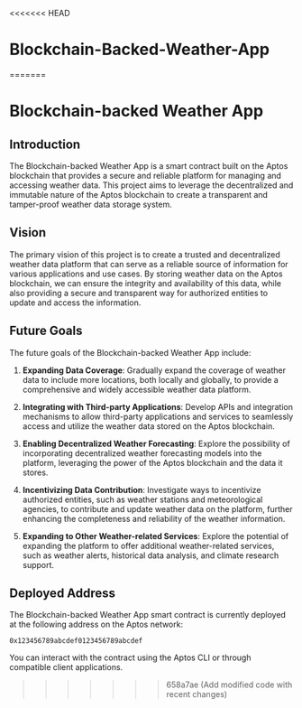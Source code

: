 <<<<<<< HEAD
# Blockchain-Backed-Weather-App
=======
# Blockchain-backed Weather App

## Introduction
The Blockchain-backed Weather App is a smart contract built on the Aptos blockchain that provides a secure and reliable platform for managing and accessing weather data. This project aims to leverage the decentralized and immutable nature of the Aptos blockchain to create a transparent and tamper-proof weather data storage system.

## Vision
The primary vision of this project is to create a trusted and decentralized weather data platform that can serve as a reliable source of information for various applications and use cases. By storing weather data on the Aptos blockchain, we can ensure the integrity and availability of this data, while also providing a secure and transparent way for authorized entities to update and access the information.

## Future Goals
The future goals of the Blockchain-backed Weather App include:

1. **Expanding Data Coverage**: Gradually expand the coverage of weather data to include more locations, both locally and globally, to provide a comprehensive and widely accessible weather data platform.

2. **Integrating with Third-party Applications**: Develop APIs and integration mechanisms to allow third-party applications and services to seamlessly access and utilize the weather data stored on the Aptos blockchain.

3. **Enabling Decentralized Weather Forecasting**: Explore the possibility of incorporating decentralized weather forecasting models into the platform, leveraging the power of the Aptos blockchain and the data it stores.

4. **Incentivizing Data Contribution**: Investigate ways to incentivize authorized entities, such as weather stations and meteorological agencies, to contribute and update weather data on the platform, further enhancing the completeness and reliability of the weather information.

5. **Expanding to Other Weather-related Services**: Explore the potential of expanding the platform to offer additional weather-related services, such as weather alerts, historical data analysis, and climate research support.

## Deployed Address
The Blockchain-backed Weather App smart contract is currently deployed at the following address on the Aptos network:

`0x123456789abcdef0123456789abcdef`

You can interact with the contract using the Aptos CLI or through compatible client applications.
>>>>>>> 658a7ae (Add modified code with recent changes)
